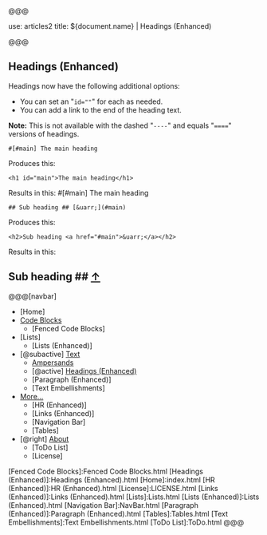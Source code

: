 @@@

use: articles2
title: ${document.name} | Headings (Enhanced)

@@@


## Headings (Enhanced)

Headings now have the following additional options:

- You can set an "`id=""`" for each as needed.
- You can add a link to the end of the heading text.

**Note:** This is not available with the dashed "`----`" and equals "`====`"
versions of headings.

~~~
#[#main] The main heading
~~~
Produces this:
~~~
<h1 id="main">The main heading</h1>
~~~
Results in this:
#[#main] The main heading

~~~
## Sub heading ## [&uarr;](#main)
~~~
Produces this:
~~~
<h2>Sub heading <a href="#main">&uarr;</a></h2>
~~~
Results in this:
## Sub heading ## [&uarr;](#main)


@@@[navbar]
- [Home]
- [Code Blocks](#)
    - [Fenced Code Blocks]
- [Lists]
    - [Lists (Enhanced)]
- [@subactive] [Text](#)
    - [Ampersands]
    - [@active] [Headings (Enhanced)](#)
    - [Paragraph (Enhanced)]
    - [Text Embellishments]
- [More...](#)
    - [HR (Enhanced)]
    - [Links (Enhanced)]
    - [Navigation Bar]
    - [Tables]
- [@right] [About]
    - [ToDo List]
    - [License]



[About]:About.html
[Ampersands]:Ampersands.html
[Fenced Code Blocks]:Fenced Code Blocks.html
[Headings (Enhanced)]:Headings (Enhanced).html
[Home]:index.html
[HR (Enhanced)]:HR (Enhanced).html
[License]:LICENSE.html
[Links (Enhanced)]:Links (Enhanced).html
[Lists]:Lists.html
[Lists (Enhanced)]:Lists (Enhanced).html
[Navigation Bar]:NavBar.html
[Paragraph (Enhanced)]:Paragraph (Enhanced).html
[Tables]:Tables.html
[Text Embellishments]:Text Embellishments.html
[ToDo List]:ToDo.html
@@@
